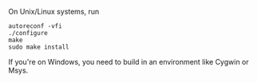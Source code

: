 On Unix/Linux systems, run

    autoreconf -vfi
    ./configure
    make
    sudo make install

If you're on Windows, you need to build in an environment like Cygwin or Msys.
